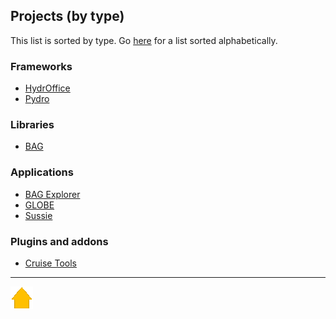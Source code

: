 ## Projects (by type)

This list is sorted by type. Go [here](projects.md) for a list sorted alphabetically.

### Frameworks

* [HydrOffice](projects/hydroffice.md)
* [Pydro](projects/pydro.md)

### Libraries

* [BAG](projects/bag.md)

### Applications

* [BAG Explorer](projects/bag_explorer.md)
* [GLOBE](projects/globe.md)
* [Sussie](projects/sussie/index.md)

### Plugins and addons

* [Cruise Tools](projects/CruiseTools.md)


***

[![Go to Main Page](resources/home.png)](index.html)
